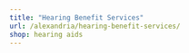 ```yaml
---
title: "Hearing Benefit Services"
url: /alexandria/hearing-benefit-services/
shop: hearing aids
---
```

